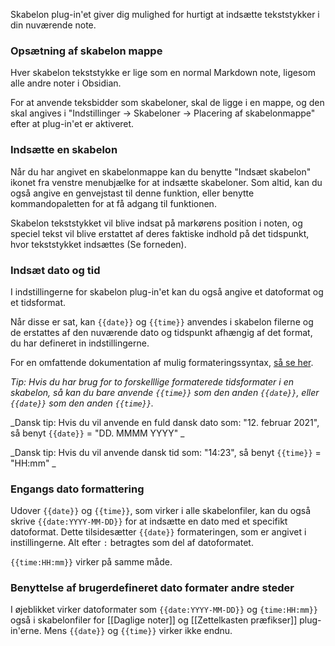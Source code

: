 Skabelon plug-in'et giver dig mulighed for hurtigt at indsætte tekststykker i din nuværende note.

### Opsætning af skabelon mappe
Hver skabelon tekststykke er lige som en normal Markdown note, ligesom alle andre noter i Obsidian.

For at anvende teksbidder som skabeloner, skal de ligge i en mappe, og den skal angives i "Indstillinger -> Skabeloner -> Placering af skabelonmappe" efter at plug-in'et er aktiveret.

### Indsætte en skabelon

Når du har angivet en skabelonmappe kan du benytte "Indsæt skabelon" ikonet fra venstre menubjælke for at indsætte skabeloner. Som altid, kan du også angive en genvejstast til denne funktion, eller benytte kommandopaletten for at få adgang til funktionen.

Skabelon tekststykket vil blive indsat på markørens position i noten, og speciel tekst vil blive erstattet af deres faktiske indhold på det tidspunkt, hvor tekststykket indsættes (Se forneden).

### Indsæt dato og tid
I indstillingerne for skabelon plug-in'et kan du også angive et datoformat og et tidsformat.

Når disse er sat, kan `{{date}}` og `{{time}}` anvendes i skabelon filerne og de erstattes af den nuværende dato og tidspunkt afhængig af det format, du har defineret in indstillingerne.

For en omfattende dokumentation af mulig formateringssyntax, [så se her](https://momentjs.com/docs/#/displaying/format/).

_Tip: Hvis du har brug for to forskelllige formaterede tidsformater i en skabelon, så kan du bare anvende `{{time}}` som den anden `{{date}}`, eller `{{date}}` som den anden `{{time}}`._

_Dansk tip: Hvis du vil anvende en fuld dansk dato som: "12. februar 2021", så benyt `{{date}}` = "DD. MMMM YYYY" _

_Dansk tip: Hvis du vil anvende dansk tid som: "14:23", så benyt `{{time}}` = "HH:mm" _

### Engangs dato formattering

Udover `{{date}}` og `{{time}}`, som virker i alle skabelonfiler, kan du også skrive `{{date:YYYY-MM-DD}}` for at indsætte en dato med et specifikt datoformat. Dette tilsidesætter `{{date}}` formateringen, som er angivet i instillingerne. Alt efter `:` betragtes som del af datoformatet.

`{{time:HH:mm}}` virker på samme måde.

### Benyttelse af brugerdefineret dato formater andre steder

I øjeblikket virker datoformater som `{{date:YYYY-MM-DD}}` og `{time:HH:mm}}` også i skabelonfiler for [[Daglige noter]] og [[Zettelkasten præfikser]] plug-in'erne. Mens `{{date}}` og `{{time}}` virker ikke endnu.
